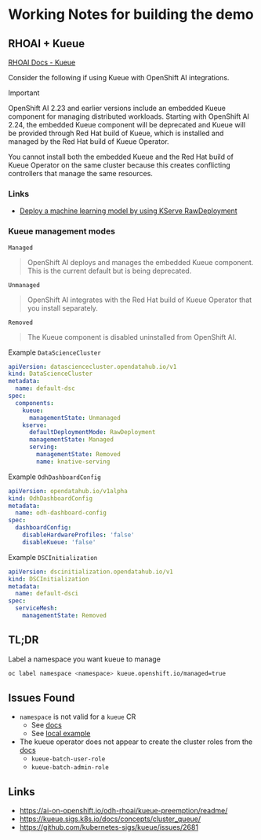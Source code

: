 # Working Notes for building the demo

## RHOAI + Kueue

[RHOAI Docs - Kueue](https://docs.redhat.com/en/documentation/red_hat_openshift_ai_self-managed/2.23/html/managing_openshift_ai/managing-workloads-with-kueue_kueue)

Consider the following if using Kueue with OpenShift AI integrations.

> [!IMPORTANT]
> OpenShift AI 2.23 and earlier versions include an embedded Kueue component for managing distributed workloads. Starting with OpenShift AI 2.24, the embedded Kueue component will be deprecated and Kueue will be provided through Red Hat build of Kueue, which is installed and managed by the Red Hat build of Kueue Operator.
>
>You cannot install both the embedded Kueue and the Red Hat build of Kueue Operator on the same cluster because this creates conflicting controllers that manage the same resources.

### Links

- [Deploy a machine learning model by using KServe RawDeployment](https://access.redhat.com/solutions/7078183)

### Kueue management modes

`Managed`
> OpenShift AI deploys and manages the embedded Kueue component. This is the current default but is being deprecated.

`Unmanaged`
> OpenShift AI integrates with the Red Hat build of Kueue Operator that you install separately.

`Removed`
> The Kueue component is disabled uninstalled from OpenShift AI.

Example `DataScienceCluster`

```yaml
apiVersion: datasciencecluster.opendatahub.io/v1
kind: DataScienceCluster
metadata:
  name: default-dsc
spec:
  components:
    kueue:
      managementState: Unmanaged
    kserve:
      defaultDeploymentMode: RawDeployment
      managementState: Managed
      serving:
        managementState: Removed
        name: knative-serving
```

Example `OdhDashboardConfig`

```yaml
apiVersion: opendatahub.io/v1alpha
kind: OdhDashboardConfig
metadata:
  name: odh-dashboard-config
spec:
  dashboardConfig:
    disableHardwareProfiles: 'false'
    disableKueue: 'false'
```

Example `DSCInitialization`

```yaml
apiVersion: dscinitialization.opendatahub.io/v1
kind: DSCInitialization
metadata:
  name: default-dsci
spec:
  serviceMesh:
    managementState: Removed

```

## TL;DR

Label a namespace you want kueue to manage

```sh
oc label namespace <namespace> kueue.openshift.io/managed=true
```

## Issues Found

- `namespace` is not valid for a `kueue` CR
  - See [docs](https://docs.redhat.com/en/documentation/openshift_container_platform/4.19/html/ai_workloads/red-hat-build-of-kueue#create-kueue-cr_install-disconnected)
  - See [local example](../gitops/operators/kueue-operator/instance/base/kueue.yaml)
- The kueue operator does not appear to create the cluster roles from the [docs](https://docs.redhat.com/en/documentation/openshift_container_platform/4.19/html/ai_workloads/red-hat-build-of-kueue#authentication-clusterroles)
  - `kueue-batch-user-role`
  - `kueue-batch-admin-role`

## Links

- https://ai-on-openshift.io/odh-rhoai/kueue-preemption/readme/
- https://kueue.sigs.k8s.io/docs/concepts/cluster_queue/
- https://github.com/kubernetes-sigs/kueue/issues/2681
